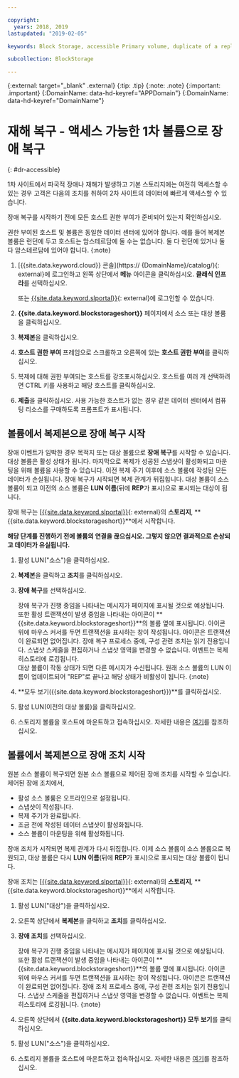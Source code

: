 ```yaml
---

copyright:
  years: 2018, 2019
lastupdated: "2019-02-05"

keywords: Block Storage, accessible Primary volume, duplicate of a replica volume, Disaster Recovery, volume duplication, replication, failover, failback

subcollection: BlockStorage

---
```

{:external: target="_blank" .external}
{:tip: .tip}
{:note: .note}
{:important: .important}
{:DomainName: data-hd-keyref="APPDomain"}
{:DomainName: data-hd-keyref="DomainName"}

# 재해 복구 - 액세스 가능한 1차 볼륨으로 장애 복구
{: #dr-accessible}

1차 사이트에서 파국적 장애나 재해가 발생하고 기본 스토리지에는 여전히 액세스할 수 있는 경우 고객은 다음의 조치를 취하여 2차 사이트의 데이터에 빠르게 액세스할 수 있습니다.

장애 복구를 시작하기 전에 모든 호스트 권한 부여가 준비되어 있는지 확인하십시오.

권한 부여된 호스트 및 볼륨은 동일한 데이터 센터에 있어야 합니다. 예를 들어 복제본 볼륨은 런던에 두고 호스트는 암스테르담에 둘 수는 없습니다. 둘 다 런던에 있거나 둘 다 암스테르담에 있어야 합니다.
{:note}

1. [{{site.data.keyword.cloud}} 콘솔](https://
{DomainName}/catalog/){: external}에 로그인하고 왼쪽 상단에서 **메뉴** 아이콘을 클릭하십시오. **클래식 인프라**를 선택하십시오.

   또는 [{{site.data.keyword.slportal}}](https://control.softlayer.com/){: external}에 로그인할 수 있습니다.
2. **{{site.data.keyword.blockstorageshort}}** 페이지에서 소스 또는 대상 볼륨을 클릭하십시오.
3. **복제본**을 클릭하십시오.
4. **호스트 권한 부여** 프레임으로 스크롤하고 오른쪽에 있는 **호스트 권한 부여**를 클릭하십시오.
5. 복제에 대해 권한 부여되는 호스트를 강조표시하십시오. 호스트를 여러 개 선택하려면 CTRL 키를 사용하고 해당 호스트를 클릭하십시오.
6. **제출**을 클릭하십시오. 사용 가능한 호스트가 없는 경우 같은 데이터 센터에서 컴퓨팅 리소스를 구매하도록 프롬프트가 표시됩니다.


## 볼륨에서 복제본으로 장애 복구 시작

장애 이벤트가 임박한 경우 목적지 또는 대상 볼륨으로 **장애 복구**를 시작할 수 있습니다. 대상 볼륨은 활성 상태가 됩니다. 마지막으로 복제가 성공된 스냅샷이 활성화되고 마운팅을 위해 볼륨을 사용할 수 있습니다. 이전 복제 주기 이후에 소스 볼륨에 작성된 모든 데이터가 손실됩니다. 장애 복구가 시작되면 복제 관계가 뒤집힙니다. 대상 볼륨이 소스 볼륨이 되고 이전의 소스 볼륨은 **LUN 이름**(뒤에 **REP**가 표시)으로 표시되는 대상이 됩니다.

장애 복구는 [[{{site.data.keyword.slportal}}](https://control.softlayer.com/){: external}의 **스토리지**, **{{site.data.keyword.blockstorageshort}}**에서 시작합니다.

**해당 단계를 진행하기 전에 볼륨의 연결을 끊으십시오. 그렇지 않으면 결과적으로 손상되고 데이터가 유실됩니다.**

1. 활성 LUN("소스")을 클릭하십시오.
2. **복제본**을 클릭하고 **조치**를 클릭하십시오.
3. **장애 복구**를 선택하십시오.

   장애 복구가 진행 중임을 나타내는 메시지가 페이지에 표시될 것으로 예상됩니다. 또한 활성 트랜잭션이 발생 중임을 나타내는 아이콘이 **{{site.data.keyword.blockstorageshort}}**의 볼륨 옆에 표시됩니다. 아이콘 위에 마우스 커서를 두면 트랜잭션을 표시하는 창이 작성됩니다. 아이콘은 트랜잭션이 완료되면 없어집니다. 장애 복구 프로세스 중에, 구성 관련 조치는 읽기 전용입니다. 스냅샷 스케줄을 편집하거나 스냅샷 영역을 변경할 수 없습니다. 이벤트는 복제 히스토리에 로깅됩니다.<br/> 대상 볼륨이 작동 상태가 되면 다른 메시지가 수신됩니다. 원래 소스 볼륨의 LUN 이름이 업데이트되어 "REP"로 끝나고 해당 상태가 비활성이 됩니다.
   {:note}
4. **모두 보기({{site.data.keyword.blockstorageshort}})**를 클릭하십시오.
5. 활성 LUN(이전의 대상 볼륨)을 클릭하십시오.
6. 스토리지 볼륨을 호스트에 마운트하고 접속하십시오. 자세한 내용은 [여기](/docs/infrastructure/BlockStorage?topic=BlockStorage-orderingthroughConsole)를 참조하십시오.


## 볼륨에서 복제본으로 장애 조치 시작

원본 소스 볼륨이 복구되면 원본 소스 볼륨으로 제어된 장애 조치를 시작할 수 있습니다. 제어된 장애 조치에서,

- 활성 소스 볼륨은 오프라인으로 설정됩니다.
- 스냅샷이 작성됩니다.
- 복제 주기가 완료됩니다.
- 조금 전에 작성된 데이터 스냅샷이 활성화됩니다.
- 소스 볼륨이 마운팅을 위해 활성화됩니다.

장애 조치가 시작되면 복제 관계가 다시 뒤집힙니다. 이제 소스 볼륨이 소스 볼륨으로 복원되고, 대상 볼륨은 다시 **LUN 이름**(뒤에 **REP**가 표시)으로 표시되는 대상 볼륨이 됩니다.

장애 조치는 [[{{site.data.keyword.slportal}}](https://control.softlayer.com/){: external}의 **스토리지**, **{{site.data.keyword.blockstorageshort}}**에서 시작합니다.

1. 활성 LUN("대상")을 클릭하십시오.
2. 오른쪽 상단에서 **복제본**을 클릭하고 **조치**를 클릭하십시오.
3. **장애 조치**를 선택하십시오.

   장애 복구가 진행 중임을 나타내는 메시지가 페이지에 표시될 것으로 예상됩니다. 또한 활성 트랜잭션이 발생 중임을 나타내는 아이콘이 **{{site.data.keyword.blockstorageshort}}**의 볼륨 옆에 표시됩니다. 아이콘 위에 마우스 커서를 두면 트랜잭션을 표시하는 창이 작성됩니다. 아이콘은 트랜잭션이 완료되면 없어집니다. 장애 조치 프로세스 중에, 구성 관련 조치는 읽기 전용입니다. 스냅샷 스케줄을 편집하거나 스냅샷 영역을 변경할 수 없습니다. 이벤트는 복제 히스토리에 로깅됩니다.
   {:note}
4. 오른쪽 상단에서 **{{site.data.keyword.blockstorageshort}} 모두 보기**를 클릭하십시오.
5. 활성 LUN("소스")을 클릭하십시오.
6. 스토리지 볼륨을 호스트에 마운트하고 접속하십시오. 자세한 내용은 [여기](/docs/infrastructure/BlockStorage?topic=BlockStorage-orderingthroughConsole)를 참조하십시오.
